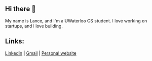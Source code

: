 ## Hi there 👋

My name is Lance, and I'm a UWaterloo CS student. I love working on startups, and I love building.

## Links:
<a href="https://www.linkedin.com/in/lance-yan/" target="_blank" rel="noopener noreferrer">Linkedin</a> |
<a href="mailto:lance.yan.business@gmail.com">Gmail</a> |
<a href="https://www.lanceyan.tech" target="_blank" rel="noopener noreferrer">Personal website</a>

<!--
**lance116/lance116** is a ✨ _special_ ✨ repository because its `README.md` (this file) appears on your GitHub profile.

Here are some ideas to get you started:

- 🔭 I’m currently working on ...
- 🌱 I’m currently learning ...
- 👯 I’m looking to collaborate on ...
- 🤔 I’m looking for help with ...
- 💬 Ask me about ...
- 📫 How to reach me: ...
- 😄 Pronouns: ...
- ⚡ Fun fact: ...
-->
